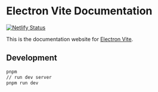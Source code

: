 [electron vite]: https://github.com/electron-vite/electron-vite

# Electron Vite Documentation

[![Netlify Status](https://api.netlify.com/api/v1/badges/ae3863e3-1aec-4eb1-8f9f-1890af56929d/deploy-status)](https://app.netlify.com/sites/electron-vite/deploys)

This is the documentation website for [Electron Vite].

## Development

```bash
pnpm
// run dev server
pnpm run dev
```
